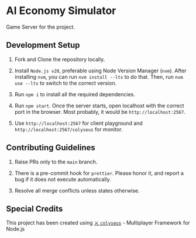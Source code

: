 # AI Economy Simulator

Game Server for the project.

## Development Setup

1. Fork and Clone the repository locally.

1. Install `Node.js v20`, preferable using Node Version Manager (`nvm`). After installing `nvm`, you can run `nvm install --lts` to do that. Then, run `nvm use --lts` to switch to the correct version.

1. Run `npm i` to install all the required dependencies.

1. Run `npm start`. Once the server starts, open localhost with the correct port in the browser. Most probably, it would be `http://localhost:2567`.

1. Use `http://localhost:2567` for client playground and `http://localhost:2567/colyseus` for monitor.

## Contributing Guidelines

1. Raise PRs only to the `main` branch.

1. There is a pre-commit hook for `prettier`. Please honor it, and report a bug if it does not execute automatically.

1. Resolve all merge conflicts unless states otherwise.

## Special Credits

This project has been created using [⚔️ `colyseus`](https://github.com/colyseus/colyseus) - Multiplayer Framework for Node.js
